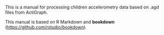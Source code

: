 This is a manual for processing children accelerometry data based on .agd files from ActiGraph. 

This manual is based on R Markdown and **bookdown** (https://github.com/rstudio/bookdown). 